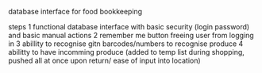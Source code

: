 database interface for food bookkeeping

steps 
1 functional database interface with basic security (login password) and basic manual actions
2 remember me button freeing user from logging in
3 abillity to recognise gitn barcodes/numbers to recognise produce
4 abilitty to have incomming produce (added to temp list during shopping, pushed all at once upon return/ ease of input into location)

